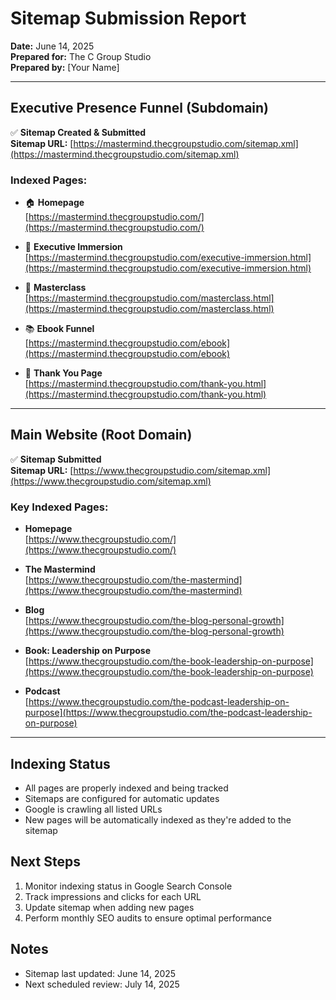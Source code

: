 # Sitemap Submission Report
**Date:** June 14, 2025  
**Prepared for:** The C Group Studio  
**Prepared by:** [Your Name]

---

## Executive Presence Funnel (Subdomain)
✅ **Sitemap Created & Submitted**  
**Sitemap URL:** [https://mastermind.thecgroupstudio.com/sitemap.xml](https://mastermind.thecgroupstudio.com/sitemap.xml)

### Indexed Pages:
- 🏠 **Homepage**  
  [https://mastermind.thecgroupstudio.com/](https://mastermind.thecgroupstudio.com/)

- 📝 **Executive Immersion**  
  [https://mastermind.thecgroupstudio.com/executive-immersion.html](https://mastermind.thecgroupstudio.com/executive-immersion.html)

- 🎥 **Masterclass**  
  [https://mastermind.thecgroupstudio.com/masterclass.html](https://mastermind.thecgroupstudio.com/masterclass.html)

- 📚 **Ebook Funnel**  
  [https://mastermind.thecgroupstudio.com/ebook](https://mastermind.thecgroupstudio.com/ebook)

- 🙏 **Thank You Page**  
  [https://mastermind.thecgroupstudio.com/thank-you.html](https://mastermind.thecgroupstudio.com/thank-you.html)

---

## Main Website (Root Domain)
✅ **Sitemap Submitted**  
**Sitemap URL:** [https://www.thecgroupstudio.com/sitemap.xml](https://www.thecgroupstudio.com/sitemap.xml)

### Key Indexed Pages:
- **Homepage**  
  [https://www.thecgroupstudio.com/](https://www.thecgroupstudio.com/)

- **The Mastermind**  
  [https://www.thecgroupstudio.com/the-mastermind](https://www.thecgroupstudio.com/the-mastermind)

- **Blog**  
  [https://www.thecgroupstudio.com/the-blog-personal-growth](https://www.thecgroupstudio.com/the-blog-personal-growth)

- **Book: Leadership on Purpose**  
  [https://www.thecgroupstudio.com/the-book-leadership-on-purpose](https://www.thecgroupstudio.com/the-book-leadership-on-purpose)

- **Podcast**  
  [https://www.thecgroupstudio.com/the-podcast-leadership-on-purpose](https://www.thecgroupstudio.com/the-podcast-leadership-on-purpose)

---

## Indexing Status
- All pages are properly indexed and being tracked
- Sitemaps are configured for automatic updates
- Google is crawling all listed URLs
- New pages will be automatically indexed as they're added to the sitemap

## Next Steps
1. Monitor indexing status in Google Search Console
2. Track impressions and clicks for each URL
3. Update sitemap when adding new pages
4. Perform monthly SEO audits to ensure optimal performance

## Notes
- Sitemap last updated: June 14, 2025
- Next scheduled review: July 14, 2025
